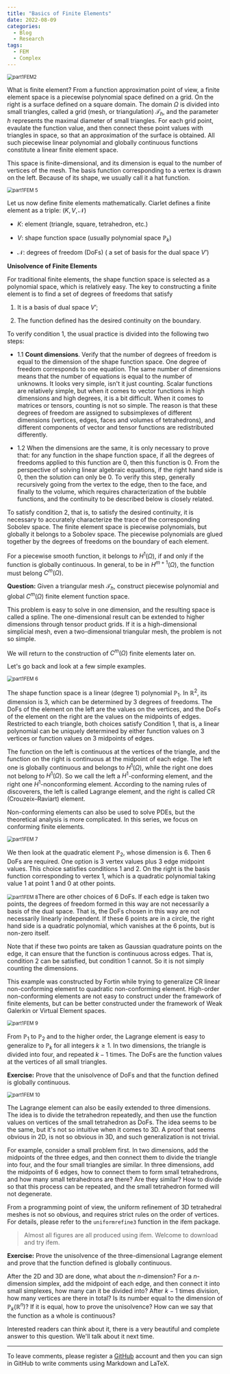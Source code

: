 ```yaml
---
title: "Basics of Finite Elements"
date: 2022-08-09
categories:
  - Blog
  - Research
tags:
  - FEM
  - Complex
---
```


<img src="https://lyc102.github.io/camtips/assets/images/part1FEM2.png" alt="part1FEM2" style="zoom:80%;" />



What is finite element? From a function approximation point of view, a finite element space is a piecewise polynomial space defined on a grid. On the right is a surface defined on a square domain. The domain $\Omega$ is divided into small triangles, called a grid (mesh, or triangulation) $\mathcal{T}_{h}$, and the parameter $h$ represents the maximal diameter of small triangles. For each grid point, evaulate the function value, and then connect these point values with triangles in space, so that an approximation of the surface is obtained. All such piecewise linear polynomial and globally continuous functions constitute a linear finite element space.

This space is finite-dimensional, and its dimension is equal to the number of vertices of the mesh. The basis function corresponding to a vertex is drawn on the left. Because of its shape, we usually call it a hat function.

<img src="https://lyc102.github.io/camtips/assets/images/part1FEM 5.png" alt="part1FEM 5" style="zoom:80%;" />

Let us now define finite elements mathematically. Ciarlet defines a finite element as a triple: $(K,V,\mathcal{N})$

-   $K$: element (triangle, square, tetrahedron, etc.)

-   $V$: shape function space (usually polynomial space $\mathbb{P}_{k}$)

-   $\mathcal{N}$: degrees of freedom (DoFs) ( a set of basis for the dual space $V’$)

**Unisolvence of Finite Elements**

For traditional finite elements, the shape function space is selected as a polynomial space, which is relatively easy. The key to constructing a finite element is to find a set of degrees of freedoms that satisfy

1.  It is a basis of dual space $V’$;

2.  The function defined has the desired continuity on the boundary.

To verify condition 1, the usual practice is divided into the following two steps:

-   1.1 **Count dimensions**. Verify that the number of degrees of freedom is equal to the dimension of the shape function space. One degree of freedom corresponds to one equation. The same number of dimensions means that the number of equations is equal to the number of unknowns. It looks very simple, isn't it just counting. Scalar functions are relatively simple, but when it comes to vector functions in high dimensions and high degrees, it is a bit difficult. When it comes to matrices or tensors, counting is not so simple. The reason is that these degrees of freedom are assigned to subsimplexes of different dimensions (vertices, edges, faces and volumes of tetrahedrons), and different components of vector and tensor functions are redistributed differently.

-   1.2 When the dimensions are the same, it is only necessary to prove that: for any function in the shape function space, if all the degrees of freedoms applied to this function are 0, then this function is 0. From the perspective of solving linear algebraic equations, if the right hand side is 0, then the solution can only be 0. To verify this step, generally recursively going from the vertex to the edge, then to the face, and finally to the volume, which requires characterization of the bubble functions, and the continuity to be described below is closely related.

To satisfy condition 2, that is, to satisfy the desired continuity, it is necessary to accurately characterize the trace of the corresponding Sobolev space. The finite element space is piecewise polynomials, but globally it belongs to a Sobolev space. The piecewise polynomials are glued together by the degrees of freedoms on the boundary of each element.

For a piecewise smooth function, it belongs to $H^{1}(\Omega)$, if and only if the function is globally continuous. In general, to be in $H^{m + 1}(\Omega)$, the function must belong $C^{m}(\Omega)$.

**Question:** Given a triangular mesh $\mathcal T_h$, construct piecewise polynomial and global $C^{m}(\Omega)$ finite element function space.

This problem is easy to solve in one dimension, and the resulting space is called a spline. The one-dimensional result can be extended to higher dimensions through tensor product grids. If it is a high-dimensional simplicial mesh, even a two-dimensional triangular mesh, the problem is not so simple. 

We will return to the construction of $C^{m}(\Omega)$ finite elements later on.

Let's go back and look at a few simple examples.

<img src="https://lyc102.github.io/camtips/assets/images/part1FEM 6.png" alt="part1FEM 6" style="zoom:80%;" />

The shape function space is a linear (degree 1) polynomial $\mathbb{P}_{1}$. In $\mathbb R^2$, its dimension is 3, which can be determined by 3 degrees of freedoms. The DoFs of the element on the left are the values on the vertices, and the DoFs of the element on the right are the values on the midpoints of edges. Restricted to each triangle, both choices satisfy Condition 1, that is, a linear polynomial can be uniquely determined by either function values on 3 vertices or function values on 3 midpoints of edges.

The function on the left is continuous at the vertices of the triangle, and the function on the right is continuous at the midpoint of each edge. The left one is globally continuous and belongs to $H^{1}(\Omega)$, while the right one does not belong to $H^{1}(\Omega)$. So we call the left a $H^{1}$-conforming element, and the right one $H^{1}$-nonconforming element. According to the naming rules of discoverers, the left is called Lagrange element, and the right is called CR (Crouzeix–Raviart) element.

Non-conforming elements can also be used to solve PDEs, but the theoretical analysis is more complicated. In this series, we focus on conforming finite elements.

<img src="https://lyc102.github.io/camtips/assets/images/part1FEM 7.png" alt="part1FEM 7" style="zoom:80%;" />

We then look at the quadratic element $\mathbb{P}_{2}$, whose dimension is 6. Then 6 DoFs are required. One option is 3 vertex values plus 3 edge midpoint values. This choice satisfies conditions 1 and 2. On the right is the basis function corresponding to vertex 1, which is a quadratic polynomial taking value 1 at point 1 and 0 at other points.

<img src="https://lyc102.github.io/camtips/assets/images/part1FEM 8.png" alt="part1FEM 8" style="zoom:80%;" />There are other choices of 6 DoFs. If each edge is taken two points, the degrees of freedom formed in this way are not necessarily a basis of the dual space. That is, the DoFs chosen in this way are not necessarily linearly independent. If these 6 points are in a circle, the right hand side is a quadratic polynomial, which vanishes at the 6 points, but is non-zero itself.

Note that if these two points are taken as Gaussian quadrature points on the edge, it can ensure that the function is continuous across edges. That is, condition 2 can be satisfied, but condition 1 cannot. So it is not simply counting the dimensions.

This example was constructed by Fortin while trying to generalize CR linear non-conforming element to quadratic non-conforming element. High-order non-conforming elements are not easy to construct under the framework of finite elements, but can be better constructed under the framework of Weak Galerkin or Virtual Element spaces.

<img src="https://lyc102.github.io/camtips/assets/images/part1FEM 9.png" alt="part1FEM 9" style="zoom:80%;" />

From $\mathbb P_1$ to $\mathbb P_2$ and to the higher order, the Lagrange element is easy to generalize to $\mathbb{P}_{k}$ for all integers $k\geq 1$. In two dimensions, the triangle is divided into four, and repeated $k-1$ times. The DoFs are the function values at the vertices of all small triangles.

**Exercise:** Prove that the unisolvence of DoFs and that the function defined is globally continuous.

<img src="https://lyc102.github.io/camtips/assets/images/part1FEM 10.png" alt="part1FEM 10" style="zoom:80%;" />

The Lagrange element can also be easily extended to three dimensions. The idea is to divide the tetrahedron repeatedly, and then use the function values on vertices of the small tetrahedron as DoFs. The idea seems to be the same, but it's not so intuitive when it comes to 3D. A proof that seems obvious in 2D, is not so obvious in 3D, and such generalization is not trivial.

For example, consider a small problem first. In two dimensions, add the midpoints of the three edges, and then connect them to divide the triangle into four, and the four small triangles are similar. In three dimensions, add the midpoints of 6 edges, how to connect them to form small tetrahedrons, and how many small tetrahedrons are there? Are they similar? How to divide so that this process can be repeated, and the small tetrahedron formed will not degenerate.

From a programming point of view, the uniform refinement of 3D tetrahedral meshes is not so obvious, and requires strict rules on the order of vertices. For details, please refer to the `uniformrefine3` function in the ifem package.

> Almost all figures are all produced using ifem. Welcome to download and try ifem.

**Exercise:** Prove the unisolvence of the three-dimensional Lagrange element and prove that the function defined is globally continuous.

After the 2D and 3D are done, what about the $n$-dimension? For a $n$-dimension simplex, add the midpoint of each edge, and then connect it into small simplexes, how many can it be divided into? After $k-1$ times  division, how many vertices are there in total? Is its number equal to the dimension of $\mathbb{P}_{k}(\mathbb{R}^{n})$? If it is equal, how to prove the unisolvence? How can we say that the function as a whole is continuous?

Interested readers can think about it, there is a very beautiful and complete answer to this question. We'll talk about it next time.

---


To leave comments, please register a [GitHub](https://github.com/) account and then you can sign in GitHub to write comments using Markdown and LaTeX.
<!-- To leave comments (in math), please visit my UCI [blog](https://sites.uci.edu/camtips/2022/08/10/basics-of-finite-elements/) -->
